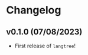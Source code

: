 # Changelog

<!--next-version-placeholder-->

## v0.1.0 (07/08/2023)

- First release of `langtree`!